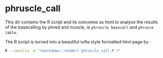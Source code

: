 # phruscle_call

This dir contains the R script and its outcomes as html to analyse the results
of the basecalling by phred and muscle, _ie_ `phruscle basecall` and `phrusce
table`.

The R script is turned into a beautiful tufte style formatted html page by :

```sh
R --vanilla -e "rmarkdown::render('phruscle_call.R')"
```
